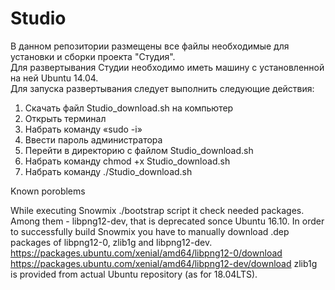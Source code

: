 # Studio
В данном репозитории размещены все файлы необходимые для установки и сборки проекта "Студия".  
Для развертывания Студии необходимо иметь машину с установленной на ней Ubuntu 14.04.  
Для запуска развертывания следует выполнить следующие действия:
1.	Скачать файл Studio_download.sh на компьютер
2.	Открыть терминал
3.	Набрать команду «sudo -i»
4.	Ввести пароль администратора
5.	Перейти в директорию с файлом Studio_download.sh
6.	Набрать команду chmod +x Studio_download.sh
7.	Набрать команду ./Studio_download.sh

Known poroblems

While executing Snowmix ./bootstrap script it check needed packages. Among them - libpng12-dev,
that is deprecated sonce Ubuntu 16.10. In order to successfully build Snowmix you have to 
manually download .dep packages of libpng12-0, zlib1g and libpng12-dev.
https://packages.ubuntu.com/xenial/amd64/libpng12-0/download
https://packages.ubuntu.com/xenial/amd64/libpng12-dev/download
zlib1g is provided from actual Ubuntu repository (as for 18.04LTS).

